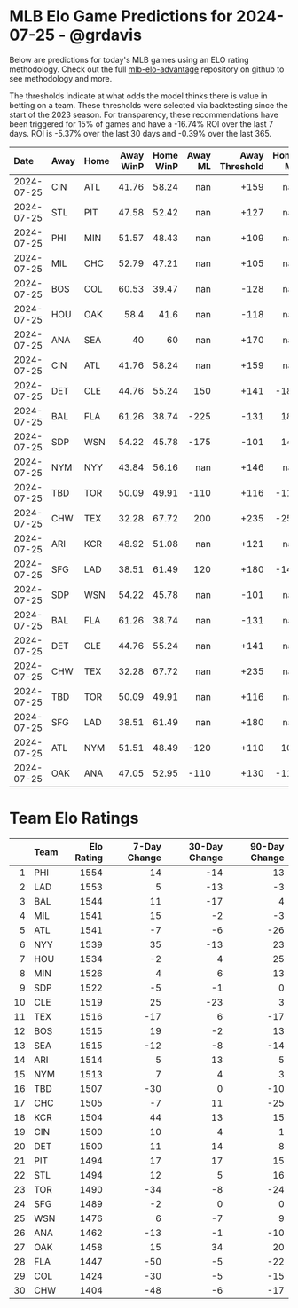 # MLB Elo Game Predictions for 2024-07-25 - @grdavis
Below are predictions for today's MLB games using an ELO rating methodology. Check out the full [mlb-elo-advantage](https://github.com/grdavis/mlb-elo-advantage) repository on github to see methodology and more.

The thresholds indicate at what odds the model thinks there is value in betting on a team. These thresholds were selected via backtesting since the start of the 2023 season. For transparency, these recommendations have been triggered for 15% of games and have a -16.74% ROI over the last 7 days. ROI is -5.37% over the last 30 days and -0.39% over the last 365.

| Date       | Away   | Home   |   Away WinP |   Home WinP |   Away ML |   Away Threshold |   Home ML |   Home Threshold |
|:-----------|:-------|:-------|------------:|------------:|----------:|-----------------:|----------:|-----------------:|
| 2024-07-25 | CIN    | ATL    |       41.76 |       58.24 |       nan |             +159 |       nan |             -117 |
| 2024-07-25 | STL    | PIT    |       47.58 |       52.42 |       nan |             +127 |       nan |             +106 |
| 2024-07-25 | PHI    | MIN    |       51.57 |       48.43 |       nan |             +109 |       nan |             +123 |
| 2024-07-25 | MIL    | CHC    |       52.79 |       47.21 |       nan |             +105 |       nan |             +129 |
| 2024-07-25 | BOS    | COL    |       60.53 |       39.47 |       nan |             -128 |       nan |             +174 |
| 2024-07-25 | HOU    | OAK    |       58.4  |       41.6  |       nan |             -118 |       nan |             +160 |
| 2024-07-25 | ANA    | SEA    |       40    |       60    |       nan |             +170 |       nan |             -125 |
| 2024-07-25 | CIN    | ATL    |       41.76 |       58.24 |       nan |             +159 |       nan |             -117 |
| 2024-07-25 | DET    | CLE    |       44.76 |       55.24 |       150 |             +141 |      -185 |             -105 |
| 2024-07-25 | BAL    | FLA    |       61.26 |       38.74 |      -225 |             -131 |       185 |             +179 |
| 2024-07-25 | SDP    | WSN    |       54.22 |       45.78 |      -175 |             -101 |       145 |             +136 |
| 2024-07-25 | NYM    | NYY    |       43.84 |       56.16 |       nan |             +146 |       nan |             -108 |
| 2024-07-25 | TBD    | TOR    |       50.09 |       49.91 |      -110 |             +116 |      -110 |             +116 |
| 2024-07-25 | CHW    | TEX    |       32.28 |       67.72 |       200 |             +235 |      -250 |             -168 |
| 2024-07-25 | ARI    | KCR    |       48.92 |       51.08 |       nan |             +121 |       nan |             +111 |
| 2024-07-25 | SFG    | LAD    |       38.51 |       61.49 |       120 |             +180 |      -145 |             -132 |
| 2024-07-25 | SDP    | WSN    |       54.22 |       45.78 |       nan |             -101 |       nan |             +136 |
| 2024-07-25 | BAL    | FLA    |       61.26 |       38.74 |       nan |             -131 |       nan |             +179 |
| 2024-07-25 | DET    | CLE    |       44.76 |       55.24 |       nan |             +141 |       nan |             -105 |
| 2024-07-25 | CHW    | TEX    |       32.28 |       67.72 |       nan |             +235 |       nan |             -168 |
| 2024-07-25 | TBD    | TOR    |       50.09 |       49.91 |       nan |             +116 |       nan |             +116 |
| 2024-07-25 | SFG    | LAD    |       38.51 |       61.49 |       nan |             +180 |       nan |             -132 |
| 2024-07-25 | ATL    | NYM    |       51.51 |       48.49 |      -120 |             +110 |       100 |             +123 |
| 2024-07-25 | OAK    | ANA    |       47.05 |       52.95 |      -110 |             +130 |      -110 |             +104 |

# Team Elo Ratings
|    | Team   |   Elo Rating |   7-Day Change |   30-Day Change |   90-Day Change |
|---:|:-------|-------------:|---------------:|----------------:|----------------:|
|  1 | PHI    |         1554 |             14 |             -14 |              13 |
|  2 | LAD    |         1553 |              5 |             -13 |              -3 |
|  3 | BAL    |         1544 |             11 |             -17 |               4 |
|  4 | MIL    |         1541 |             15 |              -2 |              -3 |
|  5 | ATL    |         1541 |             -7 |              -6 |             -26 |
|  6 | NYY    |         1539 |             35 |             -13 |              23 |
|  7 | HOU    |         1534 |             -2 |               4 |              25 |
|  8 | MIN    |         1526 |              4 |               6 |              13 |
|  9 | SDP    |         1522 |             -5 |              -1 |               0 |
| 10 | CLE    |         1519 |             25 |             -23 |               3 |
| 11 | TEX    |         1516 |            -17 |               6 |             -17 |
| 12 | BOS    |         1515 |             19 |              -2 |              13 |
| 13 | SEA    |         1515 |            -12 |              -8 |             -14 |
| 14 | ARI    |         1514 |              5 |              13 |               5 |
| 15 | NYM    |         1513 |              7 |               4 |               3 |
| 16 | TBD    |         1507 |            -30 |               0 |             -10 |
| 17 | CHC    |         1505 |             -7 |              11 |             -25 |
| 18 | KCR    |         1504 |             44 |              13 |              15 |
| 19 | CIN    |         1500 |             10 |               4 |               1 |
| 20 | DET    |         1500 |             11 |              14 |               8 |
| 21 | PIT    |         1494 |             17 |              17 |              15 |
| 22 | STL    |         1494 |             12 |               5 |              16 |
| 23 | TOR    |         1490 |            -34 |              -8 |             -24 |
| 24 | SFG    |         1489 |             -2 |               0 |               0 |
| 25 | WSN    |         1476 |              6 |              -7 |               9 |
| 26 | ANA    |         1462 |            -13 |              -1 |             -10 |
| 27 | OAK    |         1458 |             15 |              34 |              20 |
| 28 | FLA    |         1447 |            -50 |              -5 |             -22 |
| 29 | COL    |         1424 |            -30 |              -5 |             -15 |
| 30 | CHW    |         1404 |            -48 |              -6 |             -17 |